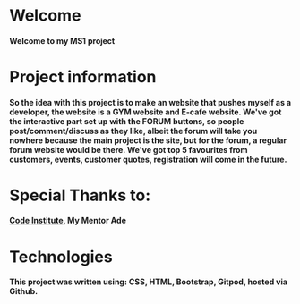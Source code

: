 # Welcome
#### Welcome to my MS1 project
# Project information
#### So the idea with this project is to make an website that pushes myself as a developer, the website is a GYM website and E-cafe website. We've got the interactive part set up with the FORUM buttons, so people post/comment/discuss as they like, albeit the forum will take you nowhere because the main project is the site, but for the forum, a regular forum website would be there. We've got top 5 favourites from customers, events, customer quotes, registration will come in the future.
# Special Thanks to:
#### [Code Institute](https://codeinstitute.net/), My Mentor Ade
# Technologies
#### This project was written using: CSS, HTML, Bootstrap, Gitpod, hosted via Github.